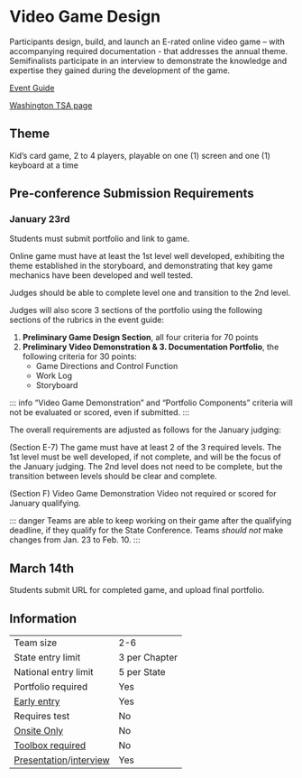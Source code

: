 # Video Game Design

Participants design, build, and launch an E-rated online video game – with accompanying required documentation - that addresses the annual theme. Semifinalists participate in an interview to demonstrate the knowledge and expertise they gained during the development of the game.

[Event Guide](https://lwsd.sharepoint.com/:b:/r/sites/GR-JHS-TechnologyStudentAssociation-SCA/Shared%20Documents/23-24/Competition/Event%20Guides/HS%20-%20Video%20Game%20Design.pdf)

[Washington TSA page](https://www.washingtontsa.org/high-school-events/video-game-design)

## Theme

Kid’s card game, 2 to 4 players, playable on one (1) screen and one (1) keyboard at a time

## Pre-conference Submission Requirements

### January 23rd

Students must submit portfolio and link to game.

Online game must have at least the 1st level well developed, exhibiting the theme established in the storyboard, and demonstrating that key game mechanics have been developed and well tested.

Judges should be able to complete level one and transition to the 2nd level.

Judges will also score 3 sections of the portfolio using the following sections of the rubrics in the event guide:

1. **Preliminary Game Design Section**, all four criteria for 70 points
2. **Preliminary Video Demonstration & 3. Documentation Portfolio**, the following criteria for 30 points:
   - Game Directions and Control Function
   - Work Log
   - Storyboard

::: info
“Video Game Demonstration” and “Portfolio Components” criteria will not be evaluated or scored, even if submitted.
:::

The overall requirements are adjusted as follows for the January judging:

(Section E-7) The game must have at least 2 of the 3 required levels. The 1st level must be well developed, if not complete, and will be the focus of the January judging. The 2nd level does not need to be complete, but the transition between levels should be clear and complete.

(Section F) Video Game Demonstration Video not required or scored for January qualifying.

::: danger
Teams are able to keep working on their game after the qualifying deadline, if they qualify for the State Conference. Teams _should not_ make changes from Jan. 23 to Feb. 10.
:::

## March 14th

Students submit URL for completed game, and upload final portfolio.

## Information

|                                              |               |
| -------------------------------------------- | ------------- |
| Team size                                    | 2-6           |
| State entry limit                            | 3 per Chapter |
| National entry limit                         | 5 per State   |
| Portfolio required                           | Yes           |
| [Early entry](/#terms)                       | Yes           |
| Requires test                                | No            |
| [Onsite Only](/#terms)                       | No            |
| [Toolbox required](/#terms)                  | No            |
| [Presentation](/#terms)/[interview](/#terms) | Yes           |
